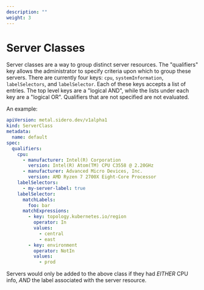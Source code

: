 ```yaml
---
description: ""
weight: 3
---
```


# Server Classes

Server classes are a way to group distinct server resources.  The "qualifiers"
key allows the administrator to specify criteria upon which to group these
servers.  There are currently four keys: `cpu`, `systemInformation`,
`labelSelectors`, and `labelSelector`.  Each of these keys accepts a list of
entries.  The top level keys are a "logical AND", while the lists under each
key are a "logical OR".  Qualifiers that are not specified are not evaluated.

An example:

```yaml
apiVersion: metal.sidero.dev/v1alpha1
kind: ServerClass
metadata:
  name: default
spec:
  qualifiers:
    cpu:
      - manufacturer: Intel(R) Corporation
        version: Intel(R) Atom(TM) CPU C3558 @ 2.20GHz
      - manufacturer: Advanced Micro Devices, Inc.
        version: AMD Ryzen 7 2700X Eight-Core Processor
    labelSelectors:
      - my-server-label: true
    labelSelector:
      matchLabels:
        foo: bar
      matchExpressions:
        - key: topology.kubernetes.io/region
          operator: In
          values:
            - central
            - east
        - key: environment
          operator: NotIn
          values:
            - prod
```

Servers would only be added to the above class if they had _EITHER_ CPU info,
_AND_ the label associated with the server resource.
